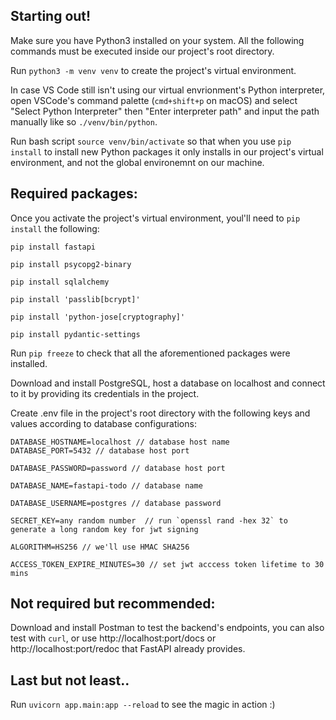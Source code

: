 ## Starting out!
Make sure you have Python3 installed on your system.
All the following commands must be executed inside our project's root directory.

Run `python3 -m venv venv` to create the project's virtual environment.

In case VS Code still isn't using our virtual envrionment's Python interpreter, open VSCode's command palette (`cmd+shift+p` on macOS) and select "Select Python Interpreter" then "Enter interpreter path" and input the path manually like so `./venv/bin/python`.

Run bash script `source venv/bin/activate` so that when you use `pip install` to install new Python packages it only installs in our project's virtual environment, and not the global environemnt on our machine.

## Required packages:

Once you activate the project's virtual environment, youl'll need to `pip install` the following:

`pip install fastapi`

`pip install psycopg2-binary`

`pip install sqlalchemy`

`pip install 'passlib[bcrypt]'`

`pip install 'python-jose[cryptography]'`

`pip install pydantic-settings`

Run `pip freeze` to check that all the aforementioned packages were installed.

Download and install PostgreSQL, host a database on localhost and connect to it by providing its credentials in the project.

Create .env file in the project's root directory with the following keys and values according to database configurations:

```
DATABASE_HOSTNAME=localhost // database host name
DATABASE_PORT=5432 // database host port

DATABASE_PASSWORD=password // database host port

DATABASE_NAME=fastapi-todo // database name

DATABASE_USERNAME=postgres // database password

SECRET_KEY=any random number  // run `openssl rand -hex 32` to generate a long random key for jwt signing

ALGORITHM=HS256 // we'll use HMAC SHA256

ACCESS_TOKEN_EXPIRE_MINUTES=30 // set jwt acccess token lifetime to 30 mins
```

## Not required but recommended:

Download and install Postman to test the backend's endpoints, you can also test with `curl`, or use http://localhost:port/docs or http://localhost:port/redoc that FastAPI already provides.


## Last but not least..

Run `uvicorn app.main:app --reload` to see the magic in action :)